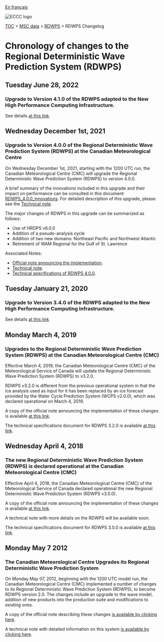 [En français](changelog_rdwps_fr.md)

![ECCC logo](../../img_eccc-logo.png)

[TOC](../../readme_en.md) > [MSC data](../readme_en.md) > [RDWPS](readme_rdwps_en.md) > RDWPS Changelog

# Chronology of changes to the Regional Deterministic Wave Prediction System (RDWPS)

## Tuesday June 28, 2022

### Upgrade to Version 4.1.0 of the RDWPS adapted to the New High Performance Computing Infrastructure.

See details [at this link](../changelog_multisystems_en.md).

## Wednesday December 1st, 2021

### Upgrade to Version 4.0.0 of the Regional Deterministic Wave Prediction System (RDWPS) at the Canadian Meteorological Centre

On Wednesday December 1st, 2021, starting with the 1200 UTC run, the Canadian Meteorological Centre (CMC) will upgrade the Regional Deterministic Wave Prediction System (RDWPS) to version 4.0.0.

A brief summary of the innovations included in this upgrade and their impact on performance can be consulted in this document: [RDWPS_4.0.0_innovations](https://collaboration.cmc.ec.gc.ca/cmc/cmoi/product_guide/docs/fact_sheets/factsheet_rdwps-400_e.pdf). For detailed description of this upgrade, please see the [Technical note](https://collaboration.cmc.ec.gc.ca/cmc/cmoi/product_guide/docs/tech_notes/technote_rdwps-400_e.pdf).

The major changes of RDWPS in this upgrade can be summarized as follows:

* Use of HRDPS v6.0.0
* Addition of a pseudo-analysis cycle
* Addition of two new domains: Northeast Pacific and Northwest Atlantic
* Retirement of WAM Regional for the Gulf of St. Lawrence

Associated Notes:

* [Official note announcing the implementation](http://dd.weather.gc.ca/doc/genots/2021/11/26/NOCN03_CWAO_262118___50159).
* [Technical note](https://collaboration.cmc.ec.gc.ca/cmc/cmoi/product_guide/docs/tech_notes/technote_rdwps-400_e.pdf).
* [Technical specifications of RDWPS 4.0.0](https://collaboration.cmc.ec.gc.ca/cmc/cmoi/product_guide/docs/tech_specifications/tech_specifications_RDWPS_4.0.0_e.pdf).


## Tuesday January 21, 2020

### Upgrade to Version 3.4.0 of the RDWPS adapted to the New High Performance Computing Infrastructure.

See details [at this link](../changelog_multisystems_en.md)

## Monday March 4, 2019

### Upgrades to the Regional Deterministic Wave Prediction System (RDWPS) at the Canadian Meteorological Centre (CMC)

Effective March 4, 2019, the Canadian Meteorological Centre (CMC) of the Meteorological Service of Canada will update the Regional Deterministic Wave Prediction System (RDWPS) to v3.2.0.

RDWPS v3.2.0 is different from the previous operational system in that the ice analysis used as input for it has been replaced by an ice forecast provided by the Water Cycle Prediction System (WCPS v2.0.0), which was declared operational on March 4, 2019.

A copy of the official note announcing the implementation of these changes is available [at this link](http://dd.meteo.gc.ca/doc/genots/2019/03/05/NOCN03_CWAO_051918___12705).

The technical specifications document for RDWPS 3.2.0 is available [at this link](https://collaboration.cmc.ec.gc.ca/cmc/cmoi/product_guide/docs/tech_specifications/tech_specifications_RDWPS_3.2.0_e.pdf).


## Wednesday April 4, 2018

### The new Regional Deterministic Wave Prediction System (RDWPS) is declared operational at the Canadian Meteorological Centre (CMC)

Effective April 4, 2018, the Canadian Meteorological Centre (CMC) of the Meteorological Service of Canada declared operational the new Regional Deterministic Wave Prediction System (RDWPS v3.0.0).

A copy of the official note announcing the implementation of these changes is available [at this link](http://dd.meteo.gc.ca/doc/genots/2018/04/03/NOCN03_CWAO_032022___00001).

A technical note with more details on the RDWPS will be available soon.

The technical specifications document for RDWPS 3.0.0 is available [at this link](https://collaboration.cmc.ec.gc.ca/cmc/cmoi/product_guide/docs/tech_specifications/tech_specifications_RDWPS_3.0.0_e.pdf).


## Monday May 7 2012

### The Canadian Meteorological Centre Upgrades its Regional Deterministic Wave Prediction System

On Monday May 07, 2012, beginning with the 1200 UTC model run, the Canadian Meteorological Centre (CMC) implemented a number of changes to its Regional Deterministic Wave Prediction System (RDWPS), to become RDWPS version 2.0. The changes include an upgrade to the wave model, addition of new products into the production suite and modifications to existing ones.

A copy of the official note describing these changes [is available by clicking here](http://dd.weatheroffice.ec.gc.ca/doc/genots/2012/05/07/NOCN03_CWAO_071403___55624).

A technical note with detailed information on this system [is available by clicking here](https://collaboration.cmc.ec.gc.ca/cmc/cmoi/product_guide/docs/lib/op_systems/doc_opchanges/technote_rdwps_20120524_e.pdf).